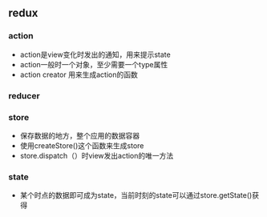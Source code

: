 ## redux
### action
- action是view变化时发出的通知，用来提示state
- action一般时一个对象，至少需要一个type属性
- action creator 用来生成action的函数
### reducer
### store
- 保存数据的地方，整个应用的数据容器
- 使用createStore()这个函数来生成store
- store.dispatch（）时view发出action的唯一方法
### state
- 某个时点的数据即可成为state，当前时刻的state可以通过store.getState()获得

